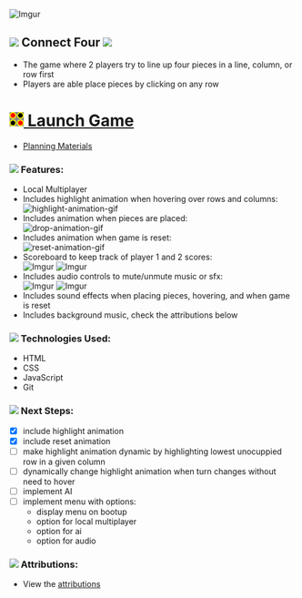 ![Imgur](https://i.imgur.com/rI6e29W.jpg)

<h2><img src ="https://i.imgur.com/yL0PsN0.png" width="18px"> Connect Four <img src="https://i.imgur.com/BY8kLAC.png" width="18px"></h2>

- The game where 2 players try to line up four pieces in a line, column, or row first
- Players are able place pieces by clicking on any row

# <a href='https://csalguera-connect-four.netlify.app/' target='_blank'><img src="./assets/images/connect-four-favicon.png" width="25px"> Launch Game</a>
- [Planning Materials](https://docs.google.com/document/d/1eFOWNLd0jvsS_BokVLgmD05pS4bVuhh0zlPVgnRTyAg/edit)

<h3><img src="https://i.imgur.com/yL0PsN0.png" width="15px"> Features:</h3>

- Local Multiplayer
- Includes highlight animation when hovering over rows and columns: </br>
![highlight-animation-gif](https://imgur.com/xiO4jhV.gif)
- Includes animation when pieces are placed: </br>
![drop-animation-gif](https://imgur.com/rnTyrlu.gif)
- Includes animation when game is reset: </br>
![reset-animation-gif](https://imgur.com/MYvVxU8.gif)
- Scoreboard to keep track of player 1 and 2 scores: </br>
![Imgur](https://imgur.com/labFUul.png) ![Imgur](https://imgur.com/dJWwjoP.png)
- Includes audio controls to mute/unmute music or sfx: </br>
![Imgur](https://imgur.com/4o9WMpF.png) ![Imgur](https://imgur.com/ynhjqlV.png)
- Includes sound effects when placing pieces, hovering, and when game is reset
- Includes background music, check the attributions below

<h3><img src="https://i.imgur.com/BY8kLAC.png" width="15px"> Technologies Used:</h3>

- HTML
- CSS
- JavaScript
- Git

<h3><img src="https://i.imgur.com/yL0PsN0.png" width="15px"> Next Steps:</h3>

- [x] include highlight animation
- [x] include reset animation
- [ ] make highlight animation dynamic by highlighting lowest unocuppied row in a given column
- [ ] dynamically change highlight animation when turn changes without need to hover
- [ ] implement AI
- [ ] implement menu with options:
  - display menu on bootup
  - option for local multiplayer
  - option for ai
  - option for audio

<h3><img src="https://i.imgur.com/BY8kLAC.png" width="15px"> Attributions:</h3>

- View the [attributions](./attributions.md)